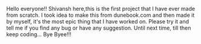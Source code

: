 Hello everyone!!
Shivansh here,this is the first project that I have ever made from scratch. I took idea to make this from dunebook.com and then made it by myself, it's the most epic thing that I have worked on. Please try it and tell me if you find any bug or have any suggestion.
Until next time, till then keep coding...
Bye Byee!!!
